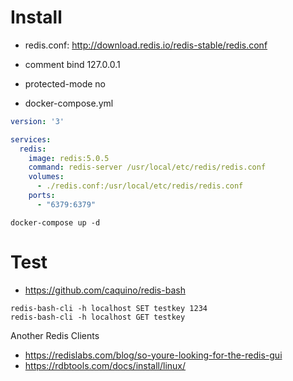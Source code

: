 # Install

- redis.conf: http://download.redis.io/redis-stable/redis.conf
- comment bind 127.0.0.1
- protected-mode no

- docker-compose.yml
```yml
version: '3'

services:
  redis:
    image: redis:5.0.5
    command: redis-server /usr/local/etc/redis/redis.conf
    volumes:
      - ./redis.conf:/usr/local/etc/redis/redis.conf
    ports:
      - "6379:6379"
```

```shell
docker-compose up -d
```

# Test
- https://github.com/caquino/redis-bash
```shell
redis-bash-cli -h localhost SET testkey 1234
redis-bash-cli -h localhost GET testkey
```

Another Redis Clients
- https://redislabs.com/blog/so-youre-looking-for-the-redis-gui
- https://rdbtools.com/docs/install/linux/
